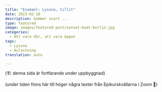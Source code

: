 ```yaml
---
title: "Esamael: Lyssna, tillit"
date: 2023-02-10
description: kommer snart ...
type: featured
image: images/featured-post/sunset-boat-berlin.jpg
categories:
  - Att vara där, att vara öppen
tags:
  - Lyssna
  - Avlastning
translation: auto

---
```


(🏗️ denna sida är fortfarande under uppbyggnad)


(under tiden finns här till höger några texter från Epikurskvällarna i Zoom 🌳)
